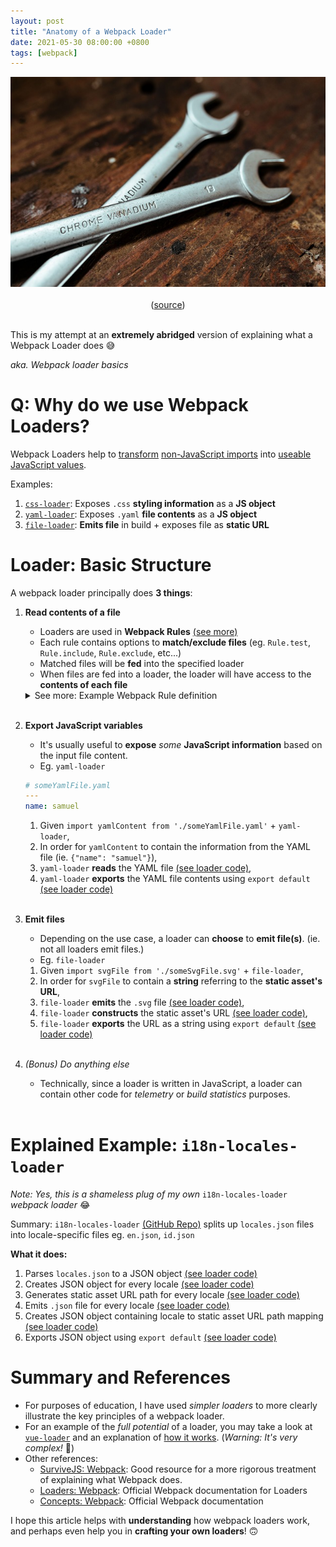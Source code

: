 ```yaml
---
layout: post
title: "Anatomy of a Webpack Loader"
date: 2021-05-30 08:00:00 +0800
tags: [webpack]
---
```


<center>
<img src="/assets/2021-05-30-anatomy-webpack-loader/open-end-wrench-2452245_640.jpg" />
<br />
<br />
(<a href="https://pixabay.com/photos/open-end-wrench-mechanic-repair-2452245/">source</a>)
</center>
<br />

This is my attempt at an **extremely abridged** version of explaining what a Webpack Loader does 😅

_aka. Webpack loader basics_

# Q: Why do we use Webpack Loaders?

Webpack Loaders help to <u>transform</u> <u>non-JavaScript imports</u> into <u>useable JavaScript values</u>.

Examples:

1. [`css-loader`](https://github.com/webpack-contrib/css-loader): Exposes `.css` **styling information** as a **JS object**
1. [`yaml-loader`](https://github.com/eemeli/yaml-loader): Exposes `.yaml` **file contents** as a **JS object**
1. [`file-loader`](https://github.com/webpack-contrib/file-loader): **Emits file** in build + exposes file as **static URL**

# Loader: Basic Structure

A webpack loader principally does **3 things**:

1. **Read contents of a file**

   - Loaders are used in **Webpack Rules** [(see more)](https://v4.webpack.js.org/configuration/module/#ruleuse)
   - Each rule contains options to **match/exclude files** (eg. `Rule.test`, `Rule.include`, `Rule.exclude`, etc...)
   - Matched files will be **fed** into the specified loader
   - When files are fed into a loader, the loader will have access to the **contents of each file**

   <details markdown="1">
   <summary>See more: Example Webpack Rule definition</summary>
   ```javascript
   // webpack.config.js
   module.exports = {
     module: {
       rules: [
         // other rules...
         {
           test: /locales\.json$/,
           type: "javascript/auto",
           loader: require.resolve("i18n-locales-loader"),
           options: {
             esModule: true,
             buildLocalesPath: ["static", "locales"],
           },
         },
         // other rules...
       ],
     },
   };
   ```
   </details>
   <br/>

2. **Export JavaScript variables**

   - It's usually useful to **expose** _some_ **JavaScript information** based on the input file content.
   - Eg. `yaml-loader`

   ```yaml
   # someYamlFile.yaml
   ---
   name: samuel
   ```

   1. Given `import yamlContent from './someYamlFile.yaml'` + `yaml-loader`,
   1. In order for `yamlContent` to contain the information from the YAML file (ie. `{"name": "samuel"}`),
   1. `yaml-loader` **reads** the YAML file [(see loader code)](https://github.com/eemeli/yaml-loader/blob/a0959a95005a55eddd76d4f45f99c7f56921a64f/index.js#L32),
   1. `yaml-loader` **exports** the YAML file contents using `export default` [(see loader code)](https://github.com/eemeli/yaml-loader/blob/a0959a95005a55eddd76d4f45f99c7f56921a64f/index.js#L51)

   <br/>

3. **Emit files**

   - Depending on the use case, a loader can **choose** to **emit file(s)**. (ie. not all loaders emit files.)
   - Eg. `file-loader`

   1. Given `import svgFile from './someSvgFile.svg'` + `file-loader`,
   1. In order for `svgFile` to contain a **string** referring to the **static asset's URL**,
   1. `file-loader` **emits** the `.svg` file [(see loader code)](https://github.com/webpack-contrib/file-loader/blob/59df66a7116cad786d45c1c2170aec66b6fa65b5/src/index.js#L81),
   1. `file-loader` **constructs** the static asset's URL [(see loader code)](https://github.com/webpack-contrib/file-loader/blob/59df66a7116cad786d45c1c2170aec66b6fa65b5/src/index.js#L36-L54),
   1. `file-loader` **exports** the URL as a string using `export default` [(see loader code)](https://github.com/webpack-contrib/file-loader/blob/59df66a7116cad786d45c1c2170aec66b6fa65b5/src/index.js#L87)

   <br/>

4. _(Bonus) Do anything else_

   - Technically, since a loader is written in JavaScript, a loader can contain other code for _telemetry_ or _build statistics_ purposes.

   <br/>

# Explained Example: `i18n-locales-loader`

_Note: Yes, this is a shameless plug of my own_ `i18n-locales-loader` _webpack loader_ 😂

Summary: `i18n-locales-loader` [(GitHub Repo)](https://github.com/nossbigg/i18n-locales-loader) splits up `locales.json` files into locale-specific files eg. `en.json`, `id.json`

**What it does:**

1. Parses `locales.json` to a JSON object [(see loader code)](https://github.com/nossbigg/i18n-locales-loader/blob/e71588f0ce3e8ad35b1d730a5c23faa626e222bd/src/i18n-locales-loader.js#L18)
2. Creates JSON object for every locale [(see loader code)](https://github.com/nossbigg/i18n-locales-loader/blob/e71588f0ce3e8ad35b1d730a5c23faa626e222bd/src/utils/makeLocalesMap.js#L16)
3. Generates static asset URL path for every locale [(see loader code)](https://github.com/nossbigg/i18n-locales-loader/blob/e71588f0ce3e8ad35b1d730a5c23faa626e222bd/src/utils/makeLocalesMap.js#L25)
4. Emits `.json` file for every locale [(see loader code)](https://github.com/nossbigg/i18n-locales-loader/blob/e71588f0ce3e8ad35b1d730a5c23faa626e222bd/src/utils/emitLocaleFiles.js#L7)
5. Creates JSON object containing locale to static asset URL path mapping [(see loader code)](https://github.com/nossbigg/i18n-locales-loader/blob/e71588f0ce3e8ad35b1d730a5c23faa626e222bd/src/utils/makeLocalesWebpathMap.js#L3-L14)
6. Exports JSON object using `export default` [(see loader code)](https://github.com/nossbigg/i18n-locales-loader/blob/e71588f0ce3e8ad35b1d730a5c23faa626e222bd/src/utils/makeModuleOutput.js#L1-L10)

# Summary and References

- For purposes of education, I have used _simpler loaders_ to more clearly illustrate the key principles of a webpack loader.
- For an example of the _full potential_ of a loader, you may take a look at [`vue-loader`](https://github.com/vuejs/vue-loader) and an explanation of [how it works](https://github.com/vuejs/vue-loader/tree/b179fb9c1b3bc0507f021be208c359d0dedeec08#how-it-works). (_Warning: It's very complex!_ 🤯)
- Other references:
  - [SurviveJS: Webpack](https://survivejs.com/webpack/foreword/): Good resource for a more rigorous treatment of explaining what Webpack does.
  - [Loaders: Webpack](https://v4.webpack.js.org/concepts/loaders/): Official Webpack documentation for Loaders
  - [Concepts: Webpack](https://v4.webpack.js.org/concepts/): Official Webpack documentation

I hope this article helps with **understanding** how webpack loaders work, and perhaps even help you in **crafting your own loaders**! 🙃
